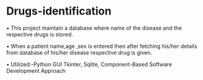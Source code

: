 # Drugs-identification
•	This project maintain a database where name of the disease and the respective drugs is stored.


•	When a patient name,age ,sex is entered then after fetching his/her details from database of  his/her disease respective drug is given.


•	Utilized:-Python GUI Tkinter, Sqlite, Component-Based Software Development Approach
